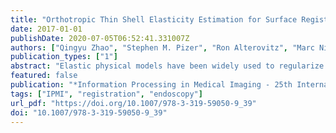 ```yaml
---
title: "Orthotropic Thin Shell Elasticity Estimation for Surface Registration"
date: 2017-01-01
publishDate: 2020-07-05T06:52:41.331007Z
authors: ["Qingyu Zhao", "Stephen M. Pizer", "Ron Alterovitz", "Marc Niethammer", "Julian G. Rosenman"]
publication_types: ["1"]
abstract: "Elastic physical models have been widely used to regularize deformations in different medical object registration tasks. Traditional approaches usually assume uniform isotropic tissue elasticity (a constant regularization weight) across the whole domain, which contradicts human tissue elasticity being not only inhomogeneous but also anisotropic. We focus on producing more physically realistic deformations for the task of surface registration. We model the surface as an orthotropic elastic thin shell, and we propose a novel statistical framework to estimate inhomogeneous and anisotropic shell elasticity parameters only from a group of known surface deformations. With this framework we show that a joint estimation of within-patient surface deformations and the shell elasticity parameters can improve groupwise registration accuracy. The method is tested in the context of endoscopic reconstruction-surface registration."
featured: false
publication: "*Information Processing in Medical Imaging - 25th International Conference, IPMI 2017, Boone, NC, USA, June 25-30, 2017, Proceedings*"
tags: ["IPMI", "registration", "endoscopy"]
url_pdf: "https://doi.org/10.1007/978-3-319-59050-9_39"
doi: "10.1007/978-3-319-59050-9_39"
---
```


